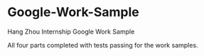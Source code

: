 # Google-Work-Sample
Hang Zhou Internship Google Work Sample

All four parts completed with tests passing for the work samples.

